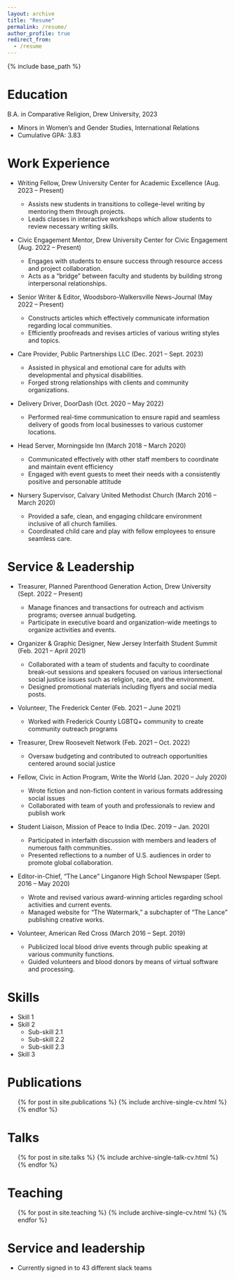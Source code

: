 ```yaml
---
layout: archive
title: "Resume"
permalink: /resume/
author_profile: true
redirect_from:
  - /resume
---
```


{% include base_path %}

Education
======
B.A. in Comparative Religion, Drew University, 2023
* Minors in Women’s and Gender Studies, International Relations
* Cumulative GPA: 3.83

Work Experience
======
* Writing Fellow, Drew University Center for Academic Excellence (Aug. 2023 – Present)
  * Assists new students in transitions to college-level writing by mentoring them through projects.
  * Leads classes in interactive workshops which allow students to review necessary writing skills.

* Civic Engagement Mentor, Drew University Center for Civic Engagement (Aug. 2022 – Present)
  * Engages with students to ensure success through resource access and project collaboration.
  * Acts as a “bridge” between faculty and students by building strong interpersonal relationships.

* Senior Writer & Editor, Woodsboro-Walkersville News-Journal (May 2022 – Present)
  * Constructs articles which effectively communicate information regarding local communities.
  * Efficiently proofreads and revises articles of various writing styles and topics.

* Care Provider, Public Partnerships LLC (Dec. 2021 – Sept. 2023)
  * Assisted in physical and emotional care for adults with developmental and physical disabilities.
  * Forged strong relationships with clients and community organizations.

* Delivery Driver, DoorDash (Oct. 2020 – May 2022)
  * Performed real-time communication to ensure rapid and seamless delivery of goods from local businesses to various customer locations.

* Head Server, Morningside Inn (March 2018 – March 2020)
  * Communicated effectively with other staff members to coordinate and maintain event efficiency
  * Engaged with event guests to meet their needs with a consistently positive and personable attitude

* Nursery Supervisor, Calvary United Methodist Church (March 2016 – March 2020)
  * Provided a safe, clean, and engaging childcare environment inclusive of all church families.
  * Coordinated child care and play with fellow employees to ensure seamless care.

Service & Leadership
======
* Treasurer, Planned Parenthood Generation Action, Drew University (Sept. 2022 – Present)
  * Manage finances and transactions for outreach and activism programs; oversee annual budgeting.
  * Participate in executive board and organization-wide meetings to organize activities and events.

* Organizer & Graphic Designer, New Jersey Interfaith Student Summit (Feb. 2021 – April 2021)
  * Collaborated with a team of students and faculty to coordinate break-out sessions and speakers focused on various intersectional social justice issues such as religion, race, and the environment.
  * Designed promotional materials including flyers and social media posts.

* Volunteer, The Frederick Center (Feb. 2021 – June 2021)
  * Worked with Frederick County LGBTQ+ community to create community outreach programs

* Treasurer, Drew Roosevelt Network (Feb. 2021 – Oct. 2022)
  * Oversaw budgeting and contributed to outreach opportunities centered around social justice

* Fellow, Civic in Action Program, Write the World (Jan. 2020 – July 2020)
  * Wrote fiction and non-fiction content in various formats addressing social issues
  * Collaborated with team of youth and professionals to review and publish work

* Student Liaison, Mission of Peace to India (Dec. 2019 – Jan. 2020)
  * Participated in interfaith discussion with members and leaders of numerous faith communities.
  * Presented reflections to a number of U.S. audiences in order to promote global collaboration.

* Editor-in-Chief, “The Lance” Linganore High School Newspaper (Sept. 2016 – May 2020)
  * Wrote and revised various award-winning articles regarding school activities and current events.
  * Managed website for “The Watermark,” a subchapter of “The Lance” publishing creative works.

* Volunteer, American Red Cross (March 2016 – Sept. 2019)
  * Publicized local blood drive events through public speaking at various community functions.
  * Guided volunteers and blood donors by means of virtual software and processing.


Skills
======
* Skill 1
* Skill 2
  * Sub-skill 2.1
  * Sub-skill 2.2
  * Sub-skill 2.3
* Skill 3

Publications
======
  <ul>{% for post in site.publications %}
    {% include archive-single-cv.html %}
  {% endfor %}</ul>
  
Talks
======
  <ul>{% for post in site.talks %}
    {% include archive-single-talk-cv.html %}
  {% endfor %}</ul>
  
Teaching
======
  <ul>{% for post in site.teaching %}
    {% include archive-single-cv.html %}
  {% endfor %}</ul>
  
Service and leadership
======
* Currently signed in to 43 different slack teams
